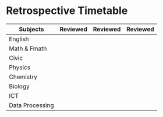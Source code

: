 # Retrospective Timetable
| Subjects        | Reviewed | Reviewed | Reviewed |
| --------------- | -------- | -------- | -------- |
| English         |          |          |          |
| Math & Fmath    |          |          |          |
| Civic           |          |          |          |
| Physics         |          |          |          |
| Chemistry       |          |          |          |
| Biology         |          |          |          |
| ICT             |          |          |          |
| Data Processing |          |          |          |
